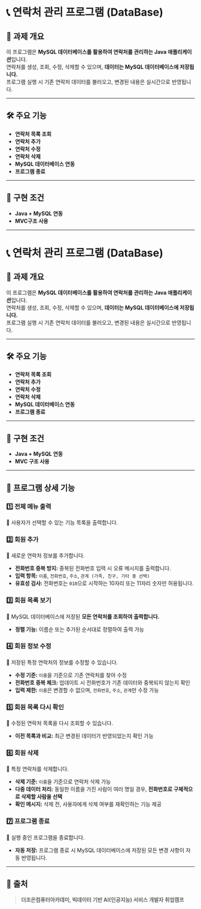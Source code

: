 # 📞 연락처 관리 프로그램 (DataBase)

## 📌 과제 개요
이 프로그램은 **MySQL 데이터베이스를 활용하여 연락처를 관리하는 Java 애플리케이션**입니다.  
연락처를 생성, 조회, 수정, 삭제할 수 있으며, **데이터는 MySQL 데이터베이스에 저장됩니다.**  
프로그램 실행 시 기존 연락처 데이터를 불러오고, 변경된 내용은 실시간으로 반영됩니다.

---

## 🛠️ **주요 기능**
- **연락처 목록 조회**
- **연락처 추가**
- **연락처 수정**
- **연락처 삭제**
- **MySQL 데이터베이스 연동**
- **프로그램 종료**

---

## 🚀 **구현 조건**
- **Java + MySQL 연동**
- **MVC구조 사용**

---

# 📞 연락처 관리 프로그램 (DataBase)

## 📌 과제 개요
이 프로그램은 **MySQL 데이터베이스를 활용하여 연락처를 관리하는 Java 애플리케이션**입니다.  
연락처를 생성, 조회, 수정, 삭제할 수 있으며, **데이터는 MySQL 데이터베이스에 저장됩니다.**  
프로그램 실행 시 기존 연락처 데이터를 불러오고, 변경된 내용은 실시간으로 반영됩니다.

---

## 🛠️ **주요 기능**
- **연락처 목록 조회**
- **연락처 추가**
- **연락처 수정**
- **연락처 삭제**
- **MySQL 데이터베이스 연동**
- **프로그램 종료**

---

## 🚀 **구현 조건**
- **Java + MySQL 연동**
- **MVC 구조 사용**

---

## 📝 **프로그램 상세 기능**
### 1️⃣ **전체 메뉴 출력**
🔹 사용자가 선택할 수 있는 기능 목록을 출력합니다.

### 2️⃣ **회원 추가**
🔹 새로운 연락처 정보를 추가합니다.  
  - **전화번호 중복 방지:** 중복된 전화번호 입력 시 오류 메시지를 출력합니다.  
  - **입력 항목:** `이름`, `전화번호`, `주소`, `관계 (가족, 친구, 기타 중 선택)`  
  - **유효성 검사:** 전화번호는 `010`으로 시작하는 10자리 또는 11자리 숫자만 허용됩니다.  

### 3️⃣ **회원 목록 보기**
🔹 MySQL 데이터베이스에 저장된 **모든 연락처를 조회하여 출력합니다.**  
  - **정렬 기능:** 이름순 또는 추가된 순서대로 정렬하여 출력 가능  

### 4️⃣ **회원 정보 수정**
🔹 저장된 특정 연락처의 정보를 수정할 수 있습니다.  
  - **수정 기준:** `이름`을 기준으로 기존 연락처를 찾아 수정  
  - **전화번호 중복 체크:** 업데이트 시 전화번호가 기존 데이터와 중복되지 않는지 확인  
  - **입력 제한:** `이름`은 변경할 수 없으며, `전화번호`, `주소`, `관계`만 수정 가능  

### 5️⃣ **회원 목록 다시 확인**
🔹 수정된 연락처 목록을 다시 조회할 수 있습니다.  
  - **이전 목록과 비교:** 최근 변경된 데이터가 반영되었는지 확인 가능  

### 6️⃣ **회원 삭제**
🔹 특정 연락처를 삭제합니다.  
  - **삭제 기준:** `이름`을 기준으로 연락처 삭제 가능  
  - **다중 데이터 처리:** 동일한 이름을 가진 사람이 여러 명일 경우, **전화번호로 구체적으로 삭제할 사람을 선택**  
  - **확인 메시지:** 삭제 전, 사용자에게 삭제 여부를 재확인하는 기능 제공  

### 7️⃣ **프로그램 종료**
🔹 실행 중인 프로그램을 종료합니다.  
  - **자동 저장:** 프로그램 종료 시 MySQL 데이터베이스에 저장된 모든 변경 사항이 자동 반영됩니다.  

---

## 📢 출처
> **더조은컴퓨터아카데미, 빅데이터 기반 AI(인공지능) 서비스 개발자 취업캠프**

